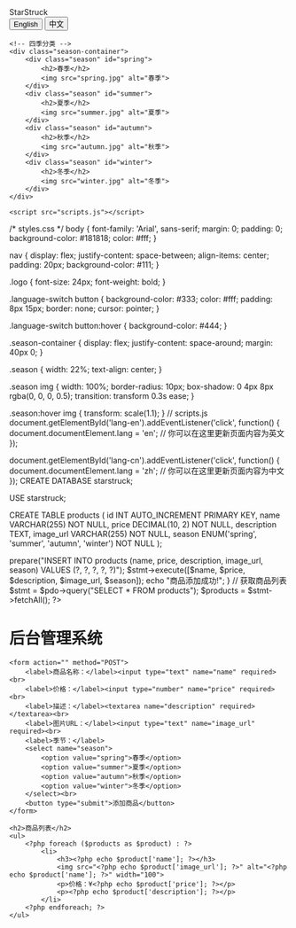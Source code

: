 <!DOCTYPE html>
<html lang="zh">
<head>
    <meta charset="UTF-8">
    <meta name="viewport" content="width=device-width, initial-scale=1.0">
    <title>StarStruck - 个人品牌服装</title>
    <link rel="stylesheet" href="styles.css">
</head>
<body>
    <!-- 导航栏 -->
    <nav>
        <div class="logo">StarStruck</div>
        <div class="language-switch">
            <button id="lang-en">English</button>
            <button id="lang-cn">中文</button>
        </div>
    </nav>

    <!-- 四季分类 -->
    <div class="season-container">
        <div class="season" id="spring">
            <h2>春季</h2>
            <img src="spring.jpg" alt="春季">
        </div>
        <div class="season" id="summer">
            <h2>夏季</h2>
            <img src="summer.jpg" alt="夏季">
        </div>
        <div class="season" id="autumn">
            <h2>秋季</h2>
            <img src="autumn.jpg" alt="秋季">
        </div>
        <div class="season" id="winter">
            <h2>冬季</h2>
            <img src="winter.jpg" alt="冬季">
        </div>
    </div>

    <script src="scripts.js"></script>
</body>
</html>
/* styles.css */
body {
    font-family: 'Arial', sans-serif;
    margin: 0;
    padding: 0;
    background-color: #181818;
    color: #fff;
}

nav {
    display: flex;
    justify-content: space-between;
    align-items: center;
    padding: 20px;
    background-color: #111;
}

.logo {
    font-size: 24px;
    font-weight: bold;
}

.language-switch button {
    background-color: #333;
    color: #fff;
    padding: 8px 15px;
    border: none;
    cursor: pointer;
}

.language-switch button:hover {
    background-color: #444;
}

.season-container {
    display: flex;
    justify-content: space-around;
    margin: 40px 0;
}

.season {
    width: 22%;
    text-align: center;
}

.season img {
    width: 100%;
    border-radius: 10px;
    box-shadow: 0 4px 8px rgba(0, 0, 0, 0.5);
    transition: transform 0.3s ease;
}

.season:hover img {
    transform: scale(1.1);
}
// scripts.js
document.getElementById('lang-en').addEventListener('click', function() {
    document.documentElement.lang = 'en';
    // 你可以在这里更新页面内容为英文
});

document.getElementById('lang-cn').addEventListener('click', function() {
    document.documentElement.lang = 'zh';
    // 你可以在这里更新页面内容为中文
});
CREATE DATABASE starstruck;

USE starstruck;

CREATE TABLE products (
    id INT AUTO_INCREMENT PRIMARY KEY,
    name VARCHAR(255) NOT NULL,
    price DECIMAL(10, 2) NOT NULL,
    description TEXT,
    image_url VARCHAR(255) NOT NULL,
    season ENUM('spring', 'summer', 'autumn', 'winter') NOT NULL
);
<?php
// db.php - 数据库连接
$host = 'localhost';
$db = 'starstruck';
$user = 'root';
$pass = '';
$pdo = new PDO("mysql:host=$host;dbname=$db", $user, $pass);

// 添加商品
if ($_SERVER['REQUEST_METHOD'] === 'POST') {
    $name = $_POST['name'];
    $price = $_POST['price'];
    $description = $_POST['description'];
    $image_url = $_POST['image_url'];
    $season = $_POST['season'];

    $stmt = $pdo->prepare("INSERT INTO products (name, price, description, image_url, season) VALUES (?, ?, ?, ?, ?)");
    $stmt->execute([$name, $price, $description, $image_url, $season]);
    echo "商品添加成功!";
}

// 获取商品列表
$stmt = $pdo->query("SELECT * FROM products");
$products = $stmt->fetchAll();
?>

<!DOCTYPE html>
<html lang="zh">
<head>
    <meta charset="UTF-8">
    <meta name="viewport" content="width=device-width, initial-scale=1.0">
    <title>StarStruck 后台管理</title>
</head>
<body>
    <h1>后台管理系统</h1>

    <form action="" method="POST">
        <label>商品名称：</label><input type="text" name="name" required><br>
        <label>价格：</label><input type="number" name="price" required><br>
        <label>描述：</label><textarea name="description" required></textarea><br>
        <label>图片URL：</label><input type="text" name="image_url" required><br>
        <label>季节：</label>
        <select name="season">
            <option value="spring">春季</option>
            <option value="summer">夏季</option>
            <option value="autumn">秋季</option>
            <option value="winter">冬季</option>
        </select><br>
        <button type="submit">添加商品</button>
    </form>

    <h2>商品列表</h2>
    <ul>
        <?php foreach ($products as $product) : ?>
            <li>
                <h3><?php echo $product['name']; ?></h3>
                <img src="<?php echo $product['image_url']; ?>" alt="<?php echo $product['name']; ?>" width="100">
                <p>价格：¥<?php echo $product['price']; ?></p>
                <p><?php echo $product['description']; ?></p>
            </li>
        <?php endforeach; ?>
    </ul>
</body>
</html>
